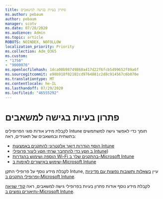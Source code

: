 ```yaml
---
title: פתרון בעיות בגישה למשאבים
ms.author: pebaum
author: pebaum
manager: scotv
ms.date: 07/28/2020
ms.audience: Admin
ms.topic: article
ROBOTS: NOINDEX, NOFOLLOW
localization_priority: Priority
ms.collection: Adm_O365
ms.custom:
- "1750"
- "9000076"
ms.openlocfilehash: 1dca00b98749868a417d22f6fcb5d99652f89a6f
ms.sourcegitcommit: e90b918f02102cd9764881c2d8c914567c6b070e
ms.translationtype: MT
ms.contentlocale: he-IL
ms.lasthandoff: 07/29/2020
ms.locfileid: "46555292"
---
```

# <a name="troubleshoot-resource-access-issues"></a>פתרון בעיות בגישה למשאבים

לקבלת מידע אודות סוגי הפרופילים Intune תומך כדי לאפשר גישה למשתמשים בתשתית ובמשאבים של תאגידים, ראה:

- [הוסף הגדרות דואר אלקטרוני להתקנים באמצעות Intune](https://docs.microsoft.com/intune/email-settings-configure)
- [ליצור פרופילי vpn כדי להתחבר שרתי vpn ב Intune](https://docs.microsoft.com/intune/vpn-settings-configure))
- [הוספה ושימוש בהגדרות Wi-Fi בהתקנים שלך ב-Microsoft Intune](https://docs.microsoft.com/intune/wi-fi-settings-configure)
- [שימוש באישורים לאימות ב-Microsoft Intune](https://docs.microsoft.com/intune/certificates-configure)

לקבלת מידע נוסף על פרופילי התקן Intune, עיין [בשאלות ותשובות נפוצות עם מדיניות ופרופילי התקנים ב-Microsoft Intune](https://docs.microsoft.com/intune/device-profile-troubleshoot).

לקבלת מידע נוסף אודות פתרון בעיות בפרופילי גישה למשאבים, ראה [קודי שגיאה ותיאורים נפוצים ב-Microsoft Intune](https://docs.microsoft.com/intune/troubleshoot-company-resource-access-problems).